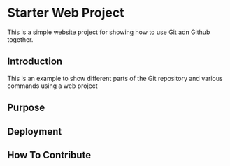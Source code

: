 # Starter Web Project

This is a simple website project for showing how to use Git adn Github together.

## Introduction

This is an example to show different parts of the Git repository and various commands using a web project

## Purpose

## Deployment

## How To Contribute
